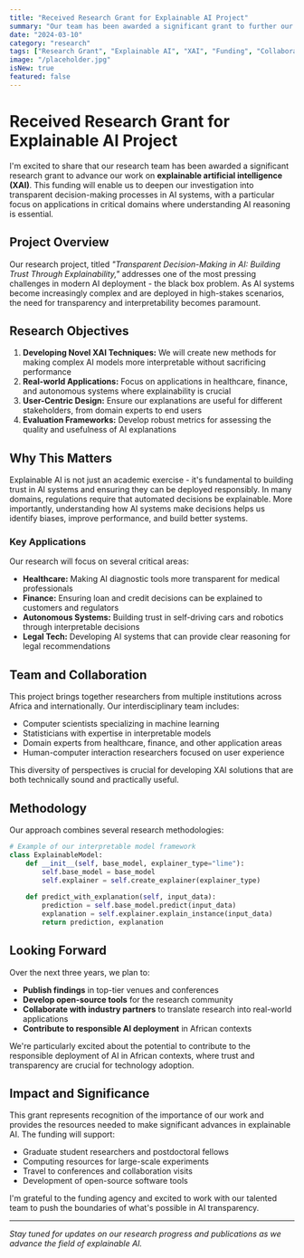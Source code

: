 ```yaml
---
title: "Received Research Grant for Explainable AI Project"
summary: "Our team has been awarded a significant grant to further our research on transparent decision-making in AI systems."
date: "2024-03-10"
category: "research"
tags: ["Research Grant", "Explainable AI", "XAI", "Funding", "Collaboration"]
image: "/placeholder.jpg"
isNew: true
featured: false
---
```


# Received Research Grant for Explainable AI Project

I'm excited to share that our research team has been awarded a significant research grant to advance our work on **explainable artificial intelligence (XAI)**. This funding will enable us to deepen our investigation into transparent decision-making processes in AI systems, with a particular focus on applications in critical domains where understanding AI reasoning is essential.

## Project Overview

Our research project, titled *"Transparent Decision-Making in AI: Building Trust Through Explainability,"* addresses one of the most pressing challenges in modern AI deployment - the black box problem. As AI systems become increasingly complex and are deployed in high-stakes scenarios, the need for transparency and interpretability becomes paramount.

## Research Objectives

1. **Developing Novel XAI Techniques:** We will create new methods for making complex AI models more interpretable without sacrificing performance
2. **Real-world Applications:** Focus on applications in healthcare, finance, and autonomous systems where explainability is crucial
3. **User-Centric Design:** Ensure our explanations are useful for different stakeholders, from domain experts to end users
4. **Evaluation Frameworks:** Develop robust metrics for assessing the quality and usefulness of AI explanations

## Why This Matters

Explainable AI is not just an academic exercise - it's fundamental to building trust in AI systems and ensuring they can be deployed responsibly. In many domains, regulations require that automated decisions be explainable. More importantly, understanding how AI systems make decisions helps us identify biases, improve performance, and build better systems.

### Key Applications

Our research will focus on several critical areas:

- **Healthcare:** Making AI diagnostic tools more transparent for medical professionals
- **Finance:** Ensuring loan and credit decisions can be explained to customers and regulators
- **Autonomous Systems:** Building trust in self-driving cars and robotics through interpretable decisions
- **Legal Tech:** Developing AI systems that can provide clear reasoning for legal recommendations

## Team and Collaboration

This project brings together researchers from multiple institutions across Africa and internationally. Our interdisciplinary team includes:

- Computer scientists specializing in machine learning
- Statisticians with expertise in interpretable models
- Domain experts from healthcare, finance, and other application areas
- Human-computer interaction researchers focused on user experience

This diversity of perspectives is crucial for developing XAI solutions that are both technically sound and practically useful.

## Methodology

Our approach combines several research methodologies:

```python
# Example of our interpretable model framework
class ExplainableModel:
    def __init__(self, base_model, explainer_type="lime"):
        self.base_model = base_model
        self.explainer = self.create_explainer(explainer_type)
    
    def predict_with_explanation(self, input_data):
        prediction = self.base_model.predict(input_data)
        explanation = self.explainer.explain_instance(input_data)
        return prediction, explanation
```

## Looking Forward

Over the next three years, we plan to:

- **Publish findings** in top-tier venues and conferences
- **Develop open-source tools** for the research community
- **Collaborate with industry partners** to translate research into real-world applications
- **Contribute to responsible AI deployment** in African contexts

We're particularly excited about the potential to contribute to the responsible deployment of AI in African contexts, where trust and transparency are crucial for technology adoption.

## Impact and Significance

This grant represents recognition of the importance of our work and provides the resources needed to make significant advances in explainable AI. The funding will support:

- Graduate student researchers and postdoctoral fellows
- Computing resources for large-scale experiments
- Travel to conferences and collaboration visits
- Development of open-source software tools

I'm grateful to the funding agency and excited to work with our talented team to push the boundaries of what's possible in AI transparency.

---

*Stay tuned for updates on our research progress and publications as we advance the field of explainable AI.*
